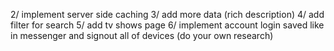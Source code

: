 2/ implement server side caching
3/ add more data (rich description)
4/ add filter for search
5/ add tv shows page
6/ implement account login saved like in messenger and signout all of devices (do your own research)
